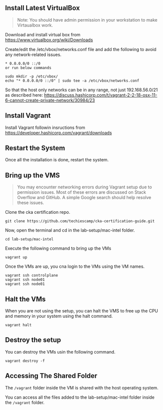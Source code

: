## Install Latest VirtualBox

> Note: You should have admin permission in your workstation to make Virtaualbox work.

Download and install virtual box from https://www.virtualbox.org/wiki/Downloads

Create/edit the /etc/vbox/networks.conf file and add the following to avoid any network-related issues.

```
* 0.0.0.0/0 ::/0
or run below commands

sudo mkdir -p /etc/vbox/
echo "* 0.0.0.0/0 ::/0" | sudo tee -a /etc/vbox/networks.conf
```

So that the host only networks can be in any range, not just 192.168.56.0/21 as described here: https://discuss.hashicorp.com/t/vagrant-2-2-18-osx-11-6-cannot-create-private-network/30984/23

## Install Vagrant

Install Vagrant followin insructions from https://developer.hashicorp.com/vagrant/downloads

## Restart the System

Once all the installation is done, restart the system.

## Bring up the VMS

> You may encounter  networking errors during Vagrant setup due to permission issues. Most of these errors are discussed on Stack Overflow and GitHub. A simple Google search should help resolve these issues.

Clone the cka certification repo.

```
git clone https://github.com/techiescamp/cka-certification-guide.git
```

Now, open the terminal and cd in the lab-setup/mac-intel folder.

```
cd lab-setup/mac-intel 
```

Execute the following command to bring up the VMs

```
vagrant up
```

Once the VMs are up, you cna login to the VMs using the VM names.

```
vagrant ssh controlplane
vagrant ssh node01
vagrant ssh node01
```

## Halt the VMs

When you are not using the setup, you can halt the VMS to free up the CPU and memory in your system using the halt command.

```
vagrant halt
```

## Destroy the setup

You can destroy the VMs usin the following command.

```
vagrant destroy -f
```

## Accessing The Shared Folder

The `/vagrant` folder inside the VM is shared with the host operating system.

You can access all the files added to the lab-setup/mac-intel folder inside the `/vagrant` folder.
